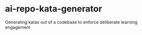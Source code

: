 # ai-repo-kata-generator
Generating katas out of a codebase to enforce deliberate learning engagement
